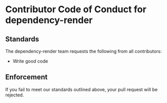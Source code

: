 # Contributor Code of Conduct for dependency-render

## Standards

The dependency-render team requests the following from all contributors:

- Write good code

## Enforcement

If you fail to meet our standards outlined above, your pull request will be rejected.


